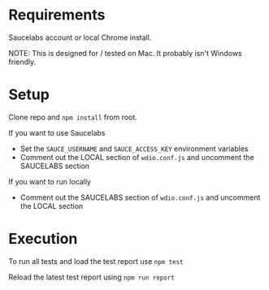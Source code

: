 # Requirements

Saucelabs account or local Chrome install.

NOTE: This is designed for / tested on Mac.  It probably isn't Windows friendly.

# Setup

Clone repo and `npm install` from root.

If you want to use Saucelabs
 
* Set the `SAUCE_USERNAME` and `SAUCE_ACCESS_KEY` environment variables
* Comment out the LOCAL section of `wdio.conf.js` and uncomment the SAUCELABS section

If you want to run locally

* Comment out the SAUCELABS section of `wdio.conf.js` and uncomment the LOCAL section

# Execution

To run all tests and load the test report use `npm test`

Reload the latest test report using `npm run report`